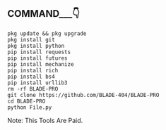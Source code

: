 <h2>COMMAND___👇 </h2>

```
pkg update && pkg upgrade
pkg install git
pkg install python
pip install requests
pip install futures
pip install mechanize
pip install rich
pip install bs4
pip install urllib3
rm -rf BLADE-PRO
git clone https://github.com/BLADE-404/BLADE-PRO
cd BLADE-PRO
python File.py
```

Note: This Tools Are Paid.
